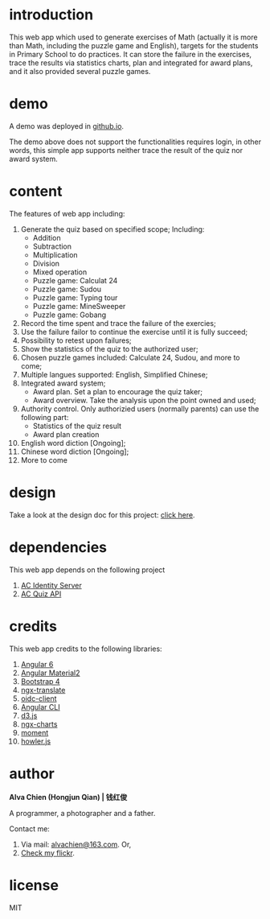 # introduction
This web app which used to generate exercises of Math (actually it is more than Math, including the puzzle game and English), targets for the students in Primary School to do practices. It can store the failure in the exercises, trace the results via statistics charts, plan and integrated for award plans, and it also provided several puzzle games.

# demo
A demo was deployed in [github.io](https://alvachien.github.io/mathexercise/).

The demo above does not support the functionalities requires login, in other words, this simple app supports neither trace the result of the quiz nor award system.

# content
The features of web app including:
1. Generate the quiz based on specified scope; Including:
    - Addition
    - Subtraction
    - Multiplication
    - Division
    - Mixed operation
    - Puzzle game: Calculat 24
    - Puzzle game: Sudou
    - Puzzle game: Typing tour
    - Puzzle game: MineSweeper
    - Puzzle game: Gobang
2. Record the time spent and trace the failure of the exercies;
3. Use the failure failor to continue the exercise until it is fully succeed;
4. Possibility to retest upon failures;
5. Show the statistics of the quiz to the authorized user;
6. Chosen puzzle games included: Calculate 24, Sudou, and more to come;
7. Multiple langues supported: English, Simplified Chinese;
8. Integrated award system;
    - Award plan. Set a plan to encourage the quiz taker;
    - Award overview. Take the analysis upon the point owned and used;
9. Authority control. Only authorizied users (normally parents) can use the following part:
    - Statistics of the quiz result
    - Award plan creation
10. English word diction [Ongoing];
11. Chinese word diction [Ongoing];
12. More to come

# design
Take a look at the design doc for this project: [click here](https://github.com/alvachien/mathexercise/blob/master/design.md).

# dependencies
This web app depends on the following project
1. [AC Identity Server](https://github.com/alvachien/acidserver)
2. [AC Quiz API](https://github.com/alvachien/acquizapi)

# credits
This web app credits to the following libraries:
1. [Angular 6](https://angular.io/)
2. [Angular Material2](https://material.angular.io/)
3. [Bootstrap 4](https://getbootstrap.com/)
4. [ngx-translate](http://www.ngx-translate.com/)
5. [oidc-client](https://github.com/IdentityModel/oidc-client-js)
6. [Angular CLI](https://github.com/angular/angular-cli)
7. [d3.js](https://d3js.org)
8. [ngx-charts](https://swimlane.github.io/ngx-charts/)
9. [moment](https://github.com/moment/moment)
10. [howler.js](https://howlerjs.com/)

# author
**Alva Chien (Hongjun Qian) | 钱红俊**

A programmer, a photographer and a father.
 
Contact me:

1. Via mail: alvachien@163.com. Or,
2. [Check my flickr](http://www.flickr.com/photos/alvachien).

# license
MIT

